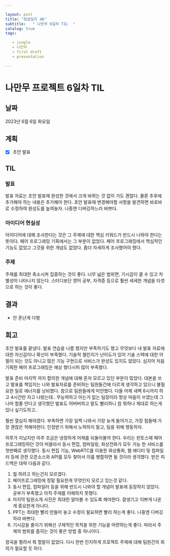 ```yaml
---

layout: post
title: "정글일지 46"
subtitle:   " 나만무 6일차 TIL  "
catalog: true
tags:

   - jungle
   - 나만무
   - first draft
   - presentation

---
```


# 나만무 프로젝트 6일차 TIL

## 날짜

2023년 6월 6일 화요일

## 계획

- [x] 초안 발표



## TIL

### 발표 

발표 자료는 초안 발표때 완성한 것에서 크게 바뀌는 것 없이 가도 괜찮다. 물론 추후에 추가해야 하는 내용은 추가해야 한다. 초안 발표때 변경해야할 사항을 발견하면 바로바로 수정하여 완성도를 높여놓자. 나중엔 디버깅하느라 바쁘다.



### 아이디어 현실성

아이디어에 대해 조사한다는 것은 그 주제애 대한 핵심 키워드가 반드시 나와야 한다는 뜻이다. 페어 프로그래밍 기획에서는 그 부분이 없었다. 페어 프로그래밍에서 핵심적인 기능도 없었고 그것을 위한 개념도 없었다. 좀더 자세하게 조사했어야 했다.



### 주제

주제를 최대한 축소시켜 집중하는 것이 좋다. 너무 넓은 범위면, 기시감이 클 수 있고 차별성이 나타나지 않는다. 스터디보단 영어 공부, 자격증 등으로 훨씬 세세한 개념을 타겟으로 하는 것이 좋다.

## 결과

- 안 혼난게 다행



## 회고

초안 발표를 끝냈다. 발표 연습을 나름 했지만 부족하기도 했고 무엇보다 내 발표 자료에 대한 자신감이나 확신이 부족했다. 기술적 챌린지가 난이도가 있어 기술 스택에 대한 어필이 되는 것도 아니고 많은 기능 구현으로 서비스가 완성도 있지도 않았다. 심지어 처음 기획한 페어 프로그래밍은 예상 했다시피 많이 부족했다.

발표 준비 마지막 까지 합의한 개념에 대해 혼자 모르고 있던 부분이 많았다. 대본을 쓰고 발표를 책임지는 나와 발표자료를 준비하는 팀원들간에 다르게 생각하고 있으니 불필요한 일로 에너지를 낭비했다. 참으로 팀원들에게 미안했다. 다들 어제 새벽 6시까지 하고 4시간만 자고 나왔는데.. 무능력하고 아는거 없는 팀장이라 항상 마음이 쓰였는데 그나마 할줄 안다고 생각했던 발표도 어버버하고 말도 빨리하니 참 뭐하나 제대로 하는게 있나 싶기도하고..

훨씬 열심히 해야겠다. 부족하면 가장 일찍 나와서 가장 늦게 들어가고, 가장 힘들때 가장 괜찮은 척해야한다. 인정받기 위해서 노력하지 말고, 팀을 위해 행동하자.



하루가 지났지만 아주 조금은 냉정하게 어제를 되돌아볼까 한다. 우리는 핀토스때 페어 프로그래밍하던 것이 떠올라서 동시 편집, 컴파일링, 화상전화가 모두 가능 한 서비스를 첫번째로 생각했다. 동시 편집 기능, WebRTC를 이용한 화상통화, 웹 에디터 및 컴파일러 등에 관한 오픈소스와 API를 모두 찾아서 이를 병합하면 될 것이라 생각했다. 받은 피드백은 대략 다음과 같다.

1. 뭘 하려고 하는건지 모르겠다.
2. 페어프로그래밍에 정말 필요한게 무엇인지 모르고 있는것 같다.
3. 동시 편집, 컴파일러 등을 위해 반드시 나와야 할 개념이 발표에 등장하지 않았다. 공부가 부족했고 아직 주제를 이해하지 못했다.
4. 마지막 팀원소개 사진은 최대한 알아볼 수 있도록 해야한다. 잘생기고 이쁘게 나온게 중요한게 아니다.
5. PPT는 최대한 빨리 만들어 놓고 수정이 필요하면 빨리 하는게 좋다. 나중엔 디버깅하랴 바쁘다.
6. 기시감을 줄이기 위해선 구체적인 목적을 위한 기능을 마련하는게 좋다. 따라서 주제의 범위를 좁히는 것이 좋은 방법 중 하나이다.

정곡을 찔려서 뭐 할말이 없었다. 다시 한번 진지하게 프로젝트 주제에 대해 팀원간의 회의가 필요할 듯 하다. 



